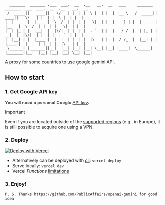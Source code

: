 ```
  _______  _______ .___  ___.  __  .__   __.  __   ___     _______  _______ .___  ___.  __  .__   __.  __  
 /  _____||   ____||   \/   | |  | |  \ |  | |  | |__ \   /  _____||   ____||   \/   | |  | |  \ |  | |  | 
|  |  __  |  |__   |  \  /  | |  | |   \|  | |  |    ) | |  |  __  |  |__   |  \  /  | |  | |   \|  | |  | 
|  | |_ | |   __|  |  |\/|  | |  | |  . `  | |  |   / /  |  | |_ | |   __|  |  |\/|  | |  | |  . `  | |  | 
|  |__| | |  |____ |  |  |  | |  | |  |\   | |  |  / /_  |  |__| | |  |____ |  |  |  | |  | |  |\   | |  | 
 \______| |_______||__|  |__| |__| |__| \__| |__| |____|  \______| |_______||__|  |__| |__| |__| \__| |__| 

```
A proxy for some countries to use google gemini API.

## How to start

### 1. Get Google API key
You will need a personal Google [API key](https://makersuite.google.com/app/apikey).

> [!IMPORTANT]
> Even if you are located outside of the [supported regions](https://ai.google.dev/available_regions#available_regions)
> (e.g., in Europe), it is still possible to acquire one using a VPN.

### 2. Deploy

 [![Deploy with Vercel](https://vercel.com/button)](https://vercel.com/new/clone?repository-url=https://github.com/PublicAffairs/openai-gemini&repository-name=my-openai-gemini)
- Alternatively can be deployed with [cli](https://vercel.com/docs/cli):
  `vercel deploy`
- Serve locally: `vercel dev`
- Vercel _Functions_ [limitations](https://vercel.com/docs/functions/limitations)

### 3. Enjoy!

```
P. S. Thanks https://github.com/PublicAffairs/openai-gemini for good idea
```
